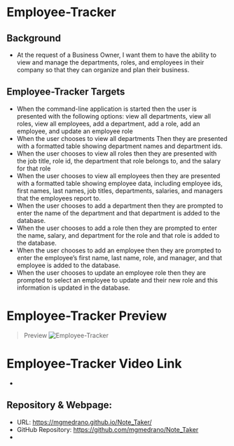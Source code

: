 # Employee-Tracker

## Background
- At the request of a Business Owner, I want them to have the ability to view and manage the departments, roles, and employees in their company so that they can organize and plan their business. 

## Employee-Tracker Targets
- When the command-line application is started then the user is presented with the following options: view all departments, view all roles, view all employees, add a department, add a role, add an employee, and update an employee role
- When the user chooses to view all departments
Then they are presented with a formatted table showing department names and department ids.
- When the user chooses to view all roles then they are presented with the job title, role id, the department that role belongs to, and the salary for that role
- When the user chooses to view all employees
then they are presented with a formatted table showing employee data, including employee ids, first names, last names, job titles, departments, salaries, and managers that the employees report to.
- When the user chooses to add a department
then they are prompted to enter the name of the department and that department is added to the database.
- When the user chooses to add a role
then they are prompted to enter the name, salary, and department for the role and that role is added to the database.
- When the user chooses to add an employee
then they are prompted to enter the employee’s first name, last name, role, and manager, and that employee is added to the database.
- When the user chooses to update an employee role then they are prompted to select an employee to update and their new role and this information is updated in the database.

# Employee-Tracker Preview 
> Preview ![Employee-Tracker](Assets/Note.Taker.png) 
# Employee-Tracker Video Link
- 

## Repository & Webpage:
- URL: https://mgmedrano.github.io/Note_Taker/
- GitHub Repository: https://github.com/mgmedrano/Note_Taker
- 
